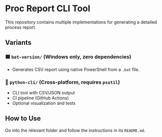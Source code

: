 # Proc Report CLI Tool

This repository contains multiple implementations for generating a detailed process report.

## Variants

### 🟦 `bat-version/` (Windows only, zero dependencies)
- Generates CSV report using native PowerShell from a `.bat` file.

### 🐍 `python-cli/` (Cross-platform, requires `psutil`)
- CLI tool with CSV/JSON output
- CI pipeline (GitHub Actions)
- Optional visualization and tests

## How to Use

Go into the relevant folder and follow the instructions in its `README.md`.